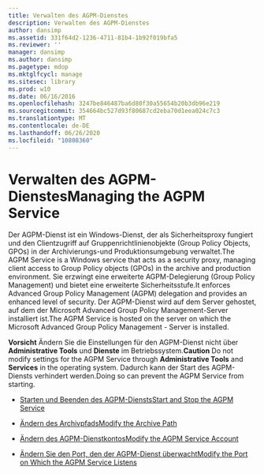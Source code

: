 ```yaml
---
title: Verwalten des AGPM-Dienstes
description: Verwalten des AGPM-Dienstes
author: dansimp
ms.assetid: 331f64d2-1236-4711-81b4-1b92f019bfa5
ms.reviewer: ''
manager: dansimp
ms.author: dansimp
ms.pagetype: mdop
ms.mktglfcycl: manage
ms.sitesec: library
ms.prod: w10
ms.date: 06/16/2016
ms.openlocfilehash: 3247be846487ba6d80f30a55654b20b3db96e219
ms.sourcegitcommit: 354664bc527d93f80687cd2eba70d1eea024c7c3
ms.translationtype: MT
ms.contentlocale: de-DE
ms.lasthandoff: 06/26/2020
ms.locfileid: "10808360"
---
```

# <span data-ttu-id="5e854-103">Verwalten des AGPM-Dienstes</span><span class="sxs-lookup"><span data-stu-id="5e854-103">Managing the AGPM Service</span></span>


<span data-ttu-id="5e854-104">Der AGPM-Dienst ist ein Windows-Dienst, der als Sicherheitsproxy fungiert und den Clientzugriff auf Gruppenrichtlinienobjekte (Group Policy Objects, GPOs) in der Archivierungs-und Produktionsumgebung verwaltet.</span><span class="sxs-lookup"><span data-stu-id="5e854-104">The AGPM Service is a Windows service that acts as a security proxy, managing client access to Group Policy objects (GPOs) in the archive and production environment.</span></span> <span data-ttu-id="5e854-105">Sie erzwingt eine erweiterte AGPM-Delegierung (Group Policy Management) und bietet eine erweiterte Sicherheitsstufe.</span><span class="sxs-lookup"><span data-stu-id="5e854-105">It enforces Advanced Group Policy Management (AGPM) delegation and provides an enhanced level of security.</span></span> <span data-ttu-id="5e854-106">Der AGPM-Dienst wird auf dem Server gehostet, auf dem der Microsoft Advanced Group Policy Management-Server installiert ist.</span><span class="sxs-lookup"><span data-stu-id="5e854-106">The AGPM Service is hosted on the server on which the Microsoft Advanced Group Policy Management - Server is installed.</span></span>

<span data-ttu-id="5e854-107">**Vorsicht**  Ändern Sie die Einstellungen für den AGPM-Dienst nicht über **Administrative Tools** und **Dienste** im Betriebssystem.</span><span class="sxs-lookup"><span data-stu-id="5e854-107">**Caution** Do not modify settings for the AGPM Service through **Administrative Tools** and **Services** in the operating system.</span></span> <span data-ttu-id="5e854-108">Dadurch kann der Start des AGPM-Diensts verhindert werden.</span><span class="sxs-lookup"><span data-stu-id="5e854-108">Doing so can prevent the AGPM Service from starting.</span></span>

 

-   [<span data-ttu-id="5e854-109">Starten und Beenden des AGPM-Diensts</span><span class="sxs-lookup"><span data-stu-id="5e854-109">Start and Stop the AGPM Service</span></span>](start-and-stop-the-agpm-service.md)

-   [<span data-ttu-id="5e854-110">Ändern des Archivpfads</span><span class="sxs-lookup"><span data-stu-id="5e854-110">Modify the Archive Path</span></span>](modify-the-archive-path.md)

-   [<span data-ttu-id="5e854-111">Ändern des AGPM-Dienstkontos</span><span class="sxs-lookup"><span data-stu-id="5e854-111">Modify the AGPM Service Account</span></span>](modify-the-agpm-service-account.md)

-   [<span data-ttu-id="5e854-112">Ändern Sie den Port, den der AGPM-Dienst überwacht</span><span class="sxs-lookup"><span data-stu-id="5e854-112">Modify the Port on Which the AGPM Service Listens</span></span>](modify-the-port-on-which-the-agpm-service-listens.md)

 

 





